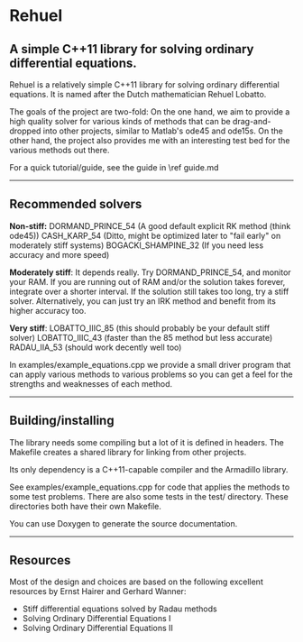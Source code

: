 Rehuel
==============
A simple C++11 library for solving ordinary differential equations.
--------------

Rehuel is a relatively simple C++11 library for solving ordinary differential
equations. It is named after the Dutch mathematician Rehuel Lobatto.

The goals of the project are two-fold: On the one hand, we aim to provide
a high quality solver for various kinds of methods that can be drag-and-dropped
into other projects, similar to Matlab's ode45 and ode15s.
On the other hand, the project also provides me with an interesting test bed
for the various methods out there.

For a quick tutorial/guide, see the guide in \ref guide.md

---------------
Recommended solvers
---------------

<b>Non-stiff:</b>
    DORMAND_PRINCE_54    (A good default explicit RK method (think ode45))
    CASH_KARP_54         (Ditto, might be optimized later to "fail early"
                         on moderately stiff systems)
    BOGACKI_SHAMPINE_32  (If you need less accuracy and more speed)

<b>Moderately stiff</b>:
    It depends really. Try DORMAND_PRINCE_54, and monitor your RAM. If you are
running out of RAM and/or the solution takes forever, integrate over a
shorter interval. If the solution still takes too long, try a stiff solver.
    Alternatively, you can just try an IRK method and benefit from its higher accuracy too.

<b>Very stiff</b>:
    LOBATTO_IIIC_85  (this should probably be your default stiff solver)
    LOBATTO_IIIC_43  (faster than the 85 method but less accurate)
    RADAU_IIA_53     (should work decently well too)

In examples/example_equations.cpp we provide a small driver program that can
apply various methods to various problems so you can get a feel for the
strengths and weaknesses of each method.

-------------------------
Building/installing
-------------------------
The library needs some compiling but a lot of it is defined in headers.
The Makefile creates a shared library for linking from other projects.

Its only dependency is a C++11-capable compiler and the Armadillo library.

See examples/example_equations.cpp for code that applies the methods to
some test problems. There are also some tests in the test/ directory.
These directories both have their own Makefile.

You can use Doxygen to generate the source documentation.

----------------
Resources
----------------
Most of the design and choices are based on the following excellent resources
by Ernst Hairer and Gerhard Wanner:
 - Stiff differential equations solved by Radau methods
 - Solving Ordinary Differential Equations I
 - Solving Ordinary Differential Equations II
